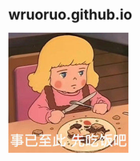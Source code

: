 # wruoruo.github.io
![image](https://github.com/wruoruo/wruoruo.github.io/blob/master/image/iamfine.png)
